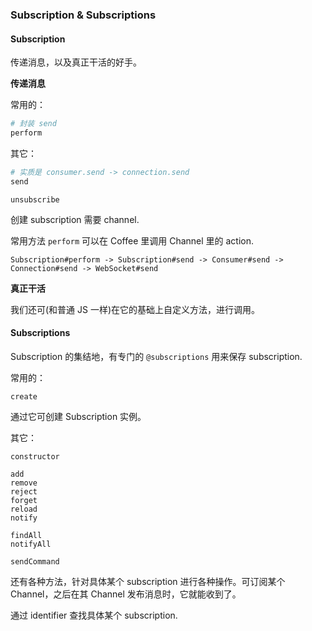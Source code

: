 ### Subscription & Subscriptions

#### Subscription

传递消息，以及真正干活的好手。

**传递消息**

常用的：

```ruby
# 封装 send
perform
```

其它：

```ruby
# 实质是 consumer.send -> connection.send
send
```

```
unsubscribe
```

创建 subscription 需要 channel.

常用方法 `perform` 可以在 Coffee 里调用 Channel 里的 action.

```
Subscription#perform -> Subscription#send -> Consumer#send -> Connection#send -> WebSocket#send
```

**真正干活**

我们还可(和普通 JS 一样)在它的基础上自定义方法，进行调用。

#### Subscriptions

Subscription 的集结地，有专门的 `@subscriptions` 用来保存 subscription.

常用的：

```
create
```

通过它可创建 Subscription 实例。

其它：

```
constructor

add
remove
reject
forget
reload
notify

findAll
notifyAll

sendCommand
```

还有各种方法，针对具体某个 subscription 进行各种操作。可订阅某个 Channel，之后在其 Channel 发布消息时，它就能收到了。

通过 identifier 查找具体某个 subscription.

